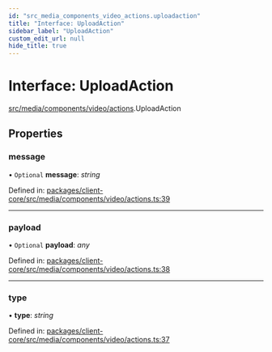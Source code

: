 ```yaml
---
id: "src_media_components_video_actions.uploadaction"
title: "Interface: UploadAction"
sidebar_label: "UploadAction"
custom_edit_url: null
hide_title: true
---
```


# Interface: UploadAction

[src/media/components/video/actions](../modules/src_media_components_video_actions.md).UploadAction

## Properties

### message

• `Optional` **message**: *string*

Defined in: [packages/client-core/src/media/components/video/actions.ts:39](https://github.com/xr3ngine/xr3ngine/blob/65dfcf39a/packages/client-core/src/media/components/video/actions.ts#L39)

___

### payload

• `Optional` **payload**: *any*

Defined in: [packages/client-core/src/media/components/video/actions.ts:38](https://github.com/xr3ngine/xr3ngine/blob/65dfcf39a/packages/client-core/src/media/components/video/actions.ts#L38)

___

### type

• **type**: *string*

Defined in: [packages/client-core/src/media/components/video/actions.ts:37](https://github.com/xr3ngine/xr3ngine/blob/65dfcf39a/packages/client-core/src/media/components/video/actions.ts#L37)

